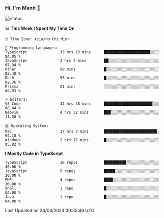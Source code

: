 ### Hi, I'm Manh 👋

![status](https://badge.stateful.com/manhhn01/status.svg)

<!--START_SECTION:waka-->
📊 **This Week I Spent My Time On** 

```text
🕑︎ Time Zone: Asia/Ho_Chi_Minh

💬 Programming Languages: 
TypeScript               33 hrs 23 mins      █████████████████████░░░░   84.85 % 
JavaScript               3 hrs 7 mins        ██░░░░░░░░░░░░░░░░░░░░░░░   07.94 % 
Other                    58 mins             █░░░░░░░░░░░░░░░░░░░░░░░░   02.48 % 
Bash                     55 mins             █░░░░░░░░░░░░░░░░░░░░░░░░   02.36 % 
Prisma                   21 mins             ░░░░░░░░░░░░░░░░░░░░░░░░░   00.93 % 

🔥 Editors: 
VS Code                  34 hrs 48 mins      ██████████████████████░░░   88.44 % 
Neovim                   4 hrs 32 mins       ███░░░░░░░░░░░░░░░░░░░░░░   11.56 % 

💻 Operating System: 
Mac                      37 hrs 3 mins       ████████████████████████░   94.18 % 
Windows                  2 hrs 17 mins       █░░░░░░░░░░░░░░░░░░░░░░░░   05.82 % 
```

**I Mostly Code in TypeScript** 

```text
TypeScript               10 repos            ██████████░░░░░░░░░░░░░░░   40.00 % 
JavaScript               5 repos             █████░░░░░░░░░░░░░░░░░░░░   20.00 % 
PHP                      4 repos             ████░░░░░░░░░░░░░░░░░░░░░   16.00 % 
Shell                    1 repo              █░░░░░░░░░░░░░░░░░░░░░░░░   04.00 % 
Java                     1 repo              █░░░░░░░░░░░░░░░░░░░░░░░░   04.00 % 
```




 Last Updated on 24/04/2023 00:35:46 UTC
<!--END_SECTION:waka-->
